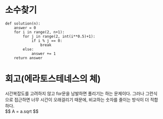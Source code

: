 # 소수찾기
~~~python3
def solution(n):
    answer = 0
    for i in range(2, n+1):
        for j in range(2, int(i**0.5)+1):
            if i % j == 0:
                break
        else:
            answer += 1
    return answer
~~~

# 회고(에라토스테네스의 체)

<div>시간복잡도를 고려하지 않고 for문을 남발하면 풀리기는 하는 문제이다. 그러나 그런식으로 접근하면 너무 시간이 오래걸리기 때문에, 비교하는 숫자를 줄이는 방식이 더 적합하다.</div>
<div>$$ A = a.sqrt $$</div>
